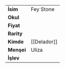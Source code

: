 |  |  |  
|---|---|  
| **İsim** | Fey Stone|  
| **Okul** | |  
| **Fiyat** | |  
| **Rarity** | |  
| **Kimde** | [[Delador]]|  
| **Menşei** | Uliza|  
| **İşlev** | |  
